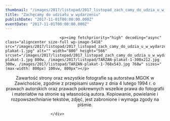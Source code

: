 ```yaml
---
thumbnail: "/images/2017/listopad/2017_listopad_zach_camy_do_udzia_u_w_wydarzeniu_2017_11_zach_camy_do_udzia_u_w_wydarzeniu_TARZAN-plakat-1.jpg"
title: "Zachęcamy do udziału w wydarzeniu"
publishDate: "2017-11-01T00:00:00.000Z"
eventDate: "2017-11-01T00:00:00.000Z"
---
```


<div class="entry-content">
							
							<p><img fetchpriority="high" decoding="async" class="aligncenter size-full wp-image-5418" src="/images/2017/listopad/2017_listopad_zach_camy_do_udzia_u_w_wydarzeniu_2017_11_zach_camy_do_udzia_u_w_wydarzeniu_TARZAN-plakat-1.jpg" alt="" width="800" height="566" srcset="/images/2017/listopad/2017_listopad_zach_camy_do_udzia_u_w_wydarzeniu_2017_11_zach_camy_do_udzia_u_w_wydarzeniu_TARZAN-plakat-1.jpg 800w, /images/2017/listopad/TARZAN-plakat-1-300x212.jpg 300w, /images/2017/listopad/TARZAN-plakat-1-768x543.jpg 768w" sizes="(max-width: 800px) 100vw, 800px"></p>
<p style="text-align: center;">Zawartość strony oraz wszystkie fotografie są autorstwa MGOK w Zawichoście, zgodnie z przepisami ustawy z dnia 4 lutego 1994 r. o prawach autorskich oraz prawach pokrewnych wszelkie prawa do fotografii i materiałów na stronie są własnością autora. Kopiowanie, powielanie i rozpowszechnianie tekstów, zdjęć, jest zabronione i wymaga zgody na piśmie.</p>
						
						</div>
